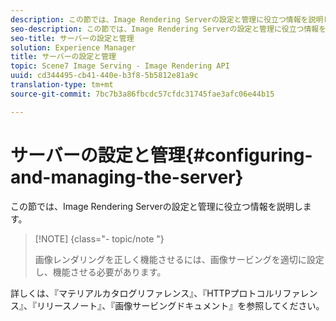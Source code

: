 ```yaml
---
description: この節では、Image Rendering Serverの設定と管理に役立つ情報を説明します。
seo-description: この節では、Image Rendering Serverの設定と管理に役立つ情報を説明します。
seo-title: サーバーの設定と管理
solution: Experience Manager
title: サーバーの設定と管理
topic: Scene7 Image Serving - Image Rendering API
uuid: cd344495-cb41-440e-b3f8-5b5812e81a9c
translation-type: tm+mt
source-git-commit: 7bc7b3a86fbcdc57cfdc31745fae3afc06e44b15

---
```



# サーバーの設定と管理{#configuring-and-managing-the-server}

この節では、Image Rendering Serverの設定と管理に役立つ情報を説明します。

>[!NOTE] {class=&quot;- topic/note &quot;}
>
>画像レンダリングを正しく機能させるには、画像サービングを適切に設定し、機能させる必要があります。

詳しくは、『マテリアルカタログリファレンス』、『HTTPプロトコルリファレンス』、『リリースノート』、『画像サービングドキュメント』を参照してください。

